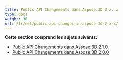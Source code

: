 ```yaml
---
title: Public API Changements dans Aspose.3D 2.x. x
type: docs
weight: 30
url: /fr/net/public-api-changes-in-aspose-3d-2-x-x/
---
```

**Cette section comprend les sujets suivants:**
- [Public API Changements dans Aspose.3D 2.1.0](/3d/fr/net/public-api-changes-in-aspose-3d-2-1-0-html/)
- [Public API Changements dans Aspose.3D 2.0.0](/3d/fr/net/public-api-changes-in-aspose-3d-2-0-0-html/)
